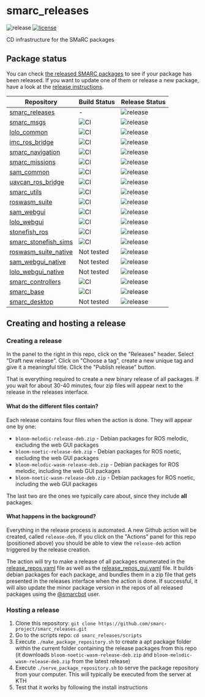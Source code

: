 # smarc_releases
![release](https://github.com/smarc-project/smarc_releases/workflows/release-deb/badge.svg) [![license](https://img.shields.io/badge/License-BSD%203--Clause-blue.svg)](https://opensource.org/licenses/BSD-3-Clause)

CD infrastructure for the SMaRC packages

## Package status

You can check [the released SMARC packages](https://github.com/smarc-project/smarc_releases/blob/noetic-devel/rosdep/noetic/smarc.yaml)
to see if your package has been released. If you want to update one of them or release a new package,
have a look at the [release instructions](https://github.com/smarc-project/rosinstall/blob/master/docs/release_package.md).

| Repository | Build Status | Release Status |
| --- | --- | --- |
| [smarc_releases](https://github.com/smarc-project/smarc_releases)  | - | ![release](https://github.com/smarc-project/smarc_releases/workflows/release-deb/badge.svg) |
| [smarc_msgs](https://github.com/smarc-project/smarc_msgs) | ![CI](https://github.com/smarc-project/smarc_msgs/workflows/CI/badge.svg?branch=noetic-devel)  | ![release](https://github.com/smarc-project/smarc_msgs/workflows/release-CI/badge.svg) |
| [lolo_common](https://github.com/smarc-project/lolo_common/blob/noetic-devel/release_packages.yaml)  | ![CI](https://github.com/smarc-project/lolo_common/workflows/CI/badge.svg?branch=noetic-devel)  | ![release](https://github.com/smarc-project/lolo_common/workflows/release-CI/badge.svg) |
| [imc_ros_bridge](https://github.com/smarc-project/imc_ros_bridge)  | ![CI](https://github.com/smarc-project/imc_ros_bridge/workflows/CI/badge.svg?branch=noetic-devel)  | ![release](https://github.com/smarc-project/imc_ros_bridge/workflows/release-CI/badge.svg) |
| [smarc_navigation](https://github.com/smarc-project/smarc_navigation/blob/noetic-devel/release_packages.yaml)  | ![CI](https://github.com/smarc-project/smarc_navigation/workflows/CI/badge.svg?branch=noetic-devel)  | ![release](https://github.com/smarc-project/smarc_navigation/workflows/release-CI/badge.svg) |
| [smarc_missions](https://github.com/smarc-project/smarc_missions/blob/noetic-devel/release_packages.yaml)  | ![CI](https://github.com/smarc-project/smarc_missions/workflows/CI/badge.svg?branch=noetic-devel)  | ![release](https://github.com/smarc-project/smarc_missions/workflows/release-CI/badge.svg) |
| [sam_common](https://github.com/smarc-project/sam_common/blob/noetic-devel/release_packages.yaml)  | ![CI](https://github.com/smarc-project/sam_common/workflows/CI/badge.svg?branch=noetic-devel)  | ![release](https://github.com/smarc-project/sam_common/workflows/release-CI/badge.svg) |
| [uavcan_ros_bridge](https://github.com/smarc-project/uavcan_ros_bridge)  | ![CI](https://github.com/smarc-project/uavcan_ros_bridge/workflows/CI/badge.svg?branch=noetic-devel)  | ![release](https://github.com/smarc-project/uavcan_ros_bridge/workflows/release-CI/badge.svg) |
| [smarc_utils](https://github.com/smarc-project/smarc_utils/blob/noetic-devel/release_packages.yaml)  | ![CI](https://github.com/smarc-project/smarc_utils/workflows/CI/badge.svg?branch=noetic-devel)  | ![release](https://github.com/smarc-project/smarc_utils/workflows/release-CI/badge.svg) |
| [roswasm_suite](https://github.com/nilsbore/roswasm_suite/blob/master/release_packages.yaml)  | ![CI](https://github.com/nilsbore/roswasm_suite/workflows/CI/badge.svg?branch=master)  | ![release](https://github.com/nilsbore/roswasm_suite/workflows/release-deb/badge.svg) |
| [sam_webgui](https://github.com/smarc-project/sam_webgui)  | ![CI](https://github.com/smarc-project/sam_webgui/workflows/CI/badge.svg?branch=master)  | ![release](https://github.com/smarc-project/sam_webgui/workflows/release-deb/badge.svg) |
| [lolo_webgui](https://github.com/smarc-project/lolo_webgui)  | ![CI](https://github.com/smarc-project/lolo_webgui/workflows/CI/badge.svg?branch=master)  | ![release](https://github.com/smarc-project/lolo_webgui/workflows/release-deb/badge.svg) |
| [stonefish_ros](https://github.com/smarc-project/stonefish_ros)  | ![CI](https://github.com/smarc-project/stonefish_ros/workflows/CI/badge.svg?branch=noetic-devel)  | ![release](https://github.com/smarc-project/stonefish_ros/workflows/release-CI/badge.svg) |
| [smarc_stonefish_sims](https://github.com/smarc-project/smarc_stonefish_sims/blob/noetic-devel/release_packages.yaml)  | ![CI](https://github.com/smarc-project/smarc_stonefish_sims/workflows/CI/badge.svg?branch=noetic-devel) | ![release](https://github.com/smarc-project/smarc_stonefish_sims/workflows/release-CI/badge.svg) |
| [roswasm_suite_native](https://github.com/smarc-project/roswasm_suite_native/blob/master/release_packages.yaml)  | Not tested | ![release](https://github.com/smarc-project-native-gui/roswasm_suite_native/workflows/release-CI/badge.svg) |
| [sam_webgui_native](https://github.com/smarc-project/sam_webgui_native)  | Not tested  | ![release](https://github.com/smarc-project-native-gui/sam_webgui_native/workflows/release-CI/badge.svg) |
| [lolo_webgui_native](https://github.com/smarc-project/lolo_webgui_native)  | Not tested  | ![release](https://github.com/smarc-project-native-gui/lolo_webgui_native/workflows/release-CI/badge.svg) |
| [smarc_controllers](https://github.com/smarc-project/smarc_controllers/blob/noetic-devel/release_packages.yaml)  | ![CI](https://github.com/smarc-project/smarc_controllers/workflows/CI/badge.svg?branch=noetic-devel)  | ![release](https://github.com/smarc-project/smarc_controllers/workflows/release-CI/badge.svg) |
| [smarc_base](https://github.com/smarc-project/smarc_base)  | ![CI](https://github.com/smarc-project/smarc_base/workflows/CI/badge.svg?branch=noetic-devel)  |![release](https://github.com/smarc-project/smarc_base/workflows/release-CI/badge.svg) |
| [smarc_desktop](https://github.com/smarc-project/smarc_desktop)  | Not tested |![release](https://github.com/smarc-project/smarc_desktop/workflows/release-CI/badge.svg) |

## Creating and hosting a release

### Creating a release

In the panel to the right in this repo, click on the "Releases" header. Select "Draft new release". Click on "Choose a tag", create a new unique tag and give it a meaningful title. Click the "Publish release" button.

That is everything required to create a new binary release of all packages. If you wait for about 30-40 minutes, four zip files will appear next to the release in the releases interface.

#### What do the different files contain?

Each release contains four files when the action is done. They will appear one by one:

* `bloom-melodic-release-deb.zip` - Debian packages for ROS melodic, excluding the web GUI packages
* `bloom-noetic-release-deb.zip` - Debian packages for ROS noetic, excluding the web GUI packages
* `bloom-melodic-wasm-release-deb.zip` - Debian packages for ROS melodic, including the web GUI packages
* `bloom-noetic-wasm-release-deb.zip` - Debian packages for ROS noetic, including the web GUI packages

The last two are the ones we typically care about, since they include **all** packages.

#### What happens in the background?

Everything in the release process is automated. A new Github action will be created, called `release-deb`.
If you click on the "Actions" panel for this repo (positioned above) you should be able to view the `release-deb`
action triggered by the release creation.

The action will try to make a release of all packages enumerated in the [release_repos.yaml](https://github.com/smarc-project/smarc_releases/blob/noetic-devel/release_repos.yaml) file as well as the [release_repos_gui.yaml](https://github.com/smarc-project/smarc_releases/blob/noetic-devel/release_repos_gui.yaml) file. It builds debian packages for each package, and bundles them in a zip file that gets presented in the releases interface when the action is done. If successful, it will also update the minor package version in the repos of all released packages using the [@smarcbot](https://github.com/smarcbot) user.

### Hosting a release

1. Clone this repository: `git clone https://github.com/smarc-project/smarc_releases.git`
2. Go to the scripts repo: `cd smarc_releases/scripts`
3. Execute `./make_package_repository.sh` to create a apt package folder within the current folder containing the release packages from this repo (it downloads `bloom-noetic-wasm-release-deb.zip` and `bloom-melodic-wasm-release-deb.zip` from the latest release)
4. Execute `./serve_package_repository.sh` to serve the package repository from your computer. This will typically be executed from the server at KTH
5. Test that it works by following the install instructions
